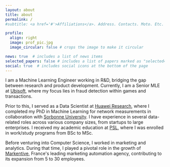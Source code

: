```yaml
---
layout: about
title: about
permalink: /
#subtitle: <a href='#'>Affiliations</a>. Address. Contacts. Moto. Etc.

profile:
  align: right
  image: prof_pic.jpg
  image_circular: false # crops the image to make it circular

news: true  # includes a list of news items
selected_papers: false # includes a list of papers marked as "selected={true}"
social: true  # includes social icons at the bottom of the page
---
```


I am a Machine Learning Engineer working in R&D, bridging the gap between research and product development. Currently, I am a Senior MLE at [Ubisoft](https://ubisoft.com/), where my focus lies in fraud detection within games and transactions.
 
Prior to this, I served as a Data Scientist at [Huawei Research](https://fr.linkedin.com/company/huawei-paris-research-center), where I completed my PhD in Machine Learning for network measurements in collaboration with [Sorbonne University](https://www.sorbonne-universite.fr/en). I have experience in several data-related roles across various company sizes, from startups to large enterprises. I received my academic education at [PSL](https://psl.eu/en), where I was enrolled in work/study programs from BSc to MSc. 

Before venturing into Computer Science, I worked in marketing and analytics. During that time, I played a pivotal role in the growth of [Markentive](https://www.markentive.com/en/), France's leading marketing automation agency, contributing to its expansion from 5 to 30 employees.
